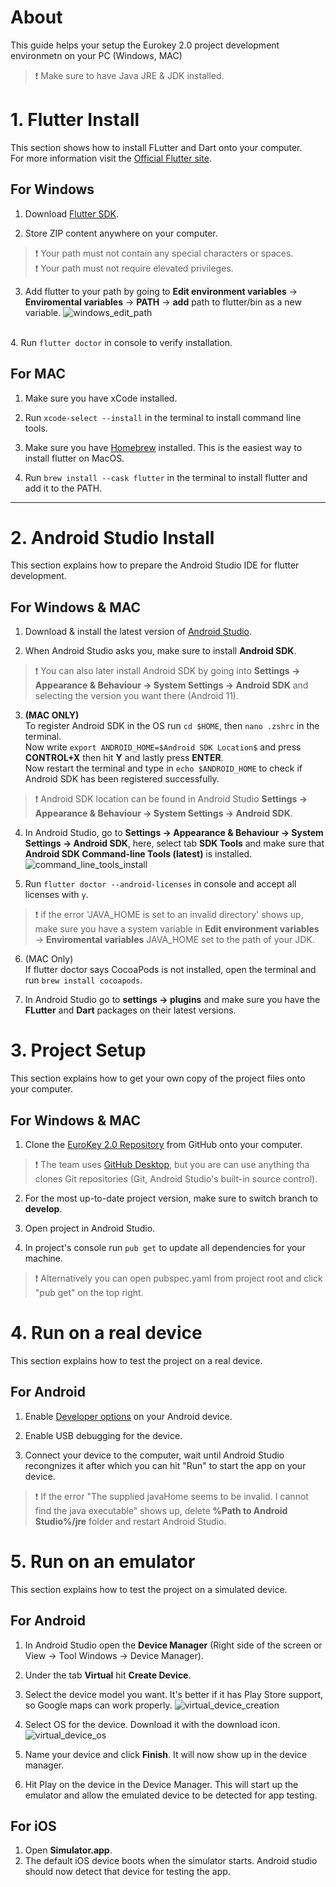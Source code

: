 
# About

This guide helps your setup the Eurokey 2.0 project development environmetn on your PC (Windows, MAC)
> ❗ Make sure to have Java JRE & JDK installed.

# 1. Flutter Install

This section shows how to install FLutter and Dart onto your computer.
\
For more information visit the [Official Flutter site](https://docs.flutter.dev/get-started/install).

## For Windows

1. Download [Flutter SDK](https://storage.googleapis.com/flutter_infra_release/releases/stable/windows/flutter_windows_3.7.12-stable.zip).

2. Store ZIP content anywhere on your computer.

> ❗ Your path must not contain any special characters or spaces.
> \
> ❗ Your path must not require elevated privileges.

3. Add flutter to your path by going to **Edit environment variables** -> **Enviromental variables** -> **PATH** -> **add** path to flutter/bin as a new variable.
![windows_edit_path](img/01_windows_edit_path.png)

\
4. Run `flutter doctor` in console to verify installation.

## For MAC

1. Make sure you have xCode installed.

2. Run `xcode-select --install` in the terminal to install command line tools.

3. Make sure you have [Homebrew](https://brew.sh/) installed. This is the easiest way to install flutter on MacOS.

4. Run `brew install --cask flutter` in the terminal to install flutter and add it to the PATH.

---

# 2. Android Studio Install

This section explains how to prepare the Android Studio IDE for flutter development.

## For Windows & MAC

1. Download & install the latest version of [Android Studio](https://developer.android.com/studio).

2. When Android Studio asks you, make sure to install **Android SDK**.

> ❗ You can also later install Android SDK by going into **Settings -> Appearance & Behaviour -> System Settings -> Android SDK** and selecting the version you want there (Android 11).

3. **(MAC ONLY)**
\
To register Android SDK in the OS run `cd $HOME`, then `nano .zshrc` in the terminal.
\
Now write `export ANDROID_HOME=$Android SDK Location$` and press **CONTROL+X** then hit **Y** and lastly press **ENTER**.
\
Now restart the terminal and type in `echo $ANDROID_HOME` to check if Android SDK has been registered successfully.

> ❗ Android SDK location can be found in Android Studio **Settings -> Appearance & Behaviour -> System Settings -> Android SDK**.

4. In Android Studio, go to **Settings -> Appearance & Behaviour -> System Settings -> Android SDK**, here, select tab **SDK Tools** and make sure that **Android SDK Command-line Tools (latest)** is installed.
![command_line_tools_install](img/02_command_line_tools_download.jpg)

5. Run `flutter doctor --android-licenses` in console and accept all licenses with `y`.

> ❗ if the error 'JAVA_HOME is set to an invalid directory' shows up, make sure you have a system variable in **Edit environment variables** -> **Enviromental variables** JAVA_HOME set to the path of your JDK.

6. (MAC Only)
\
If flutter doctor says CocoaPods is not installed, open the terminal and run `brew install cocoapods`.

7. In Android Studio go to **settings -> plugins** and make sure you have the **FLutter** and **Dart** packages on their latest versions.

# 3. Project Setup

This section explains how to get your own copy of the project files onto your computer.

## For Windows & MAC

1. Clone the [EuroKey 2.0 Repository](https://github.com/ondrej66/RPR1) from GitHub onto your computer.

> ❗ The team uses [GitHub Desktop](https://desktop.github.com/), but you are can use anything tha clones Git repositories (Git, Android Studio's built-in source control).

2. For the most up-to-date project version, make sure to switch branch to **develop**.

3. Open project in Android Studio.

4. In project's console run `pub get` to update all dependencies for your machine.

>❗ Alternatively you can open pubspec.yaml from project root and click "pub get" on the top right.

# 4. Run on a real device

This section explains how to test the project on a real device.

## For Android

1. Enable [Developer options](https://developer.android.com/studio/debug/dev-options) on your Android device.

2. Enable USB debugging for the device.

3. Connect your device to the computer, wait until Android Studio recongnizes it after which you can hit "Run" to start the app on your device.

> ❗ If the error "The supplied javaHome seems to be invalid. I cannot find the java executable" shows up, delete **%Path to Android Studio%/jre** folder and restart Android Studio.

# 5. Run on an emulator

This section explains how to test the project on a simulated device.

## For Android

1. In Android Studio open the **Device Manager** (Right side of the screen or View -> Tool Windows -> Device Manager).

2. Under the tab **Virtual** hit **Create Device**.

3. Select the device model you want. It's better if it has Play Store support, so Google maps can work properly.
![virtual_device_creation](img/03_virtual_device_creation.jpg)

4. Select OS for the device. Download it with the download icon.
![virtual_device_os](img/04_virtual_device_os.jpg)

1. Name your device and click **Finish**. It will now show up in the device manager.

2. Hit Play on the device in the Device Manager. This will start up the emulator and allow the emulated device to be detected for app testing.

## For iOS

1. Open **Simulator.app**.
2. The default iOS device boots when the simulator starts. Android studio should now detect that device for testing the app.
